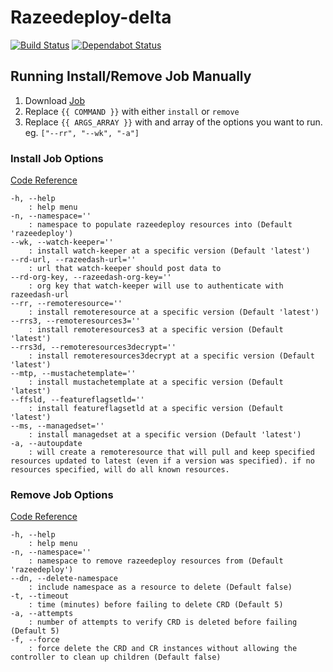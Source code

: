 # Razeedeploy-delta

[![Build Status](https://travis-ci.com/razee-io/razeedeploy-delta.svg?branch=master)](https://travis-ci.com/razee-io/razeedeploy-delta)
[![Dependabot Status](https://api.dependabot.com/badges/status?host=github&repo=razee-io/razeedeploy-delta)](https://dependabot.com)

## Running Install/Remove Job Manually

1. Download [Job](https://github.com/razee-io/razeedeploy-delta/releases/latest/download/job.yaml)
1. Replace `{{ COMMAND }}` with either `install` or `remove`
1. Replace `{{ ARGS_ARRAY }}` with and array of the options you want to run. eg. `["--rr", "--wk", "-a"]`

### Install Job Options

[Code Reference](https://github.com/razee-io/razeedeploy-delta/blob/master/src/install.js#L35-L63)

```text
-h, --help
    : help menu
-n, --namespace=''
    : namespace to populate razeedeploy resources into (Default 'razeedeploy')
--wk, --watch-keeper=''
    : install watch-keeper at a specific version (Default 'latest')
--rd-url, --razeedash-url=''
    : url that watch-keeper should post data to
--rd-org-key, --razeedash-org-key=''
    : org key that watch-keeper will use to authenticate with razeedash-url
--rr, --remoteresource=''
    : install remoteresource at a specific version (Default 'latest')
--rrs3, --remoteresources3=''
    : install remoteresources3 at a specific version (Default 'latest')
--rrs3d, --remoteresources3decrypt=''
    : install remoteresources3decrypt at a specific version (Default 'latest')
--mtp, --mustachetemplate=''
    : install mustachetemplate at a specific version (Default 'latest')
--ffsld, --featureflagsetld=''
    : install featureflagsetld at a specific version (Default 'latest')
--ms, --managedset=''
    : install managedset at a specific version (Default 'latest')
-a, --autoupdate
    : will create a remoteresource that will pull and keep specified resources updated to latest (even if a version was specified). if no resources specified, will do all known resources.
```

### Remove Job Options

[Code Reference](https://github.com/razee-io/razeedeploy-delta/blob/master/src/remove.js#L33-L49)

```text
-h, --help
    : help menu
-n, --namespace=''
    : namespace to remove razeedeploy resources from (Default 'razeedeploy')
--dn, --delete-namespace
    : include namespace as a resource to delete (Default false)
-t, --timeout
    : time (minutes) before failing to delete CRD (Default 5)
-a, --attempts
    : number of attempts to verify CRD is deleted before failing (Default 5)
-f, --force
    : force delete the CRD and CR instances without allowing the controller to clean up children (Default false)
```
